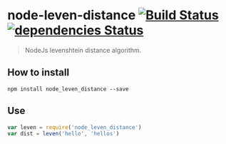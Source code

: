 # node-leven-distance [![Build Status](https://travis-ci.org/antoniomuso/node-leven-distance.svg?branch=master)](https://travis-ci.org/antoniomuso/node-leven-distance) [![dependencies Status](https://david-dm.org/antoniomuso/node-leven-distance/status.png)](https://david-dm.org/antoniomuso/node-leven-distance)
> NodeJs levenshtein distance algorithm.

## How to install
`npm install node_leven_distance --save`
 
## Use
```javascript
var leven = require('node_leven_distance')
var dist = leven('hello', 'hellos')
```
